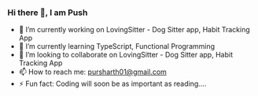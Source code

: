 ### Hi there 👋, I am Push

<!--
**parasVohra/parasVohra** is a ✨ _special_ ✨ repository because its `README.md` (this file) appears on your GitHub profile.

Here are some ideas to get you started:
-->
- 🔭 I’m currently working on LovingSitter - Dog Sitter app, Habit Tracking App
- 🌱 I’m currently learning TypeScript, Functional Programming
- 👯 I’m looking to collaborate on LovingSitter - Dog Sitter app, Habit Tracking App
- 📫 How to reach me: <pursharth01@gmail.com>
- ⚡ Fun fact: Coding will soon be as important as reading....

